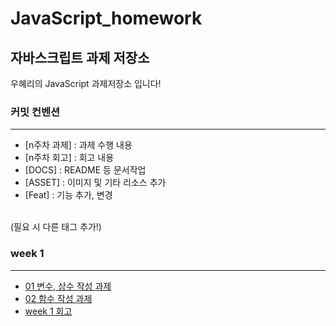 # JavaScript_homework

## 자바스크립트 과제 저장소

우혜리의 JavaScript 과제저장소 입니다!

### 커밋 컨벤션

---

- [n주차 과제] : 과제 수행 내용
- [n주차 회고] : 회고 내용
- [DOCS] : README 등 문서작업
- [ASSET] : 이미지 및 기타 리소스 추가
- [Feat] : 기능 추가, 변경

<br>
(필요 시 다른 태그 추가!)

### week 1

---

- [01 변수, 상수 작성 과제](./week1/01-variables.js)
- [02 함수 작성 과제](./week1/02-%20functions.js)
- [week 1 회고](./week1/week1_review.md)
